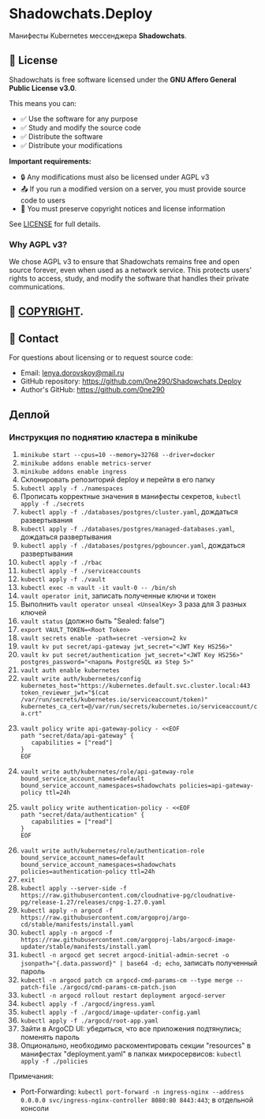 # Shadowchats.Deploy

Манифесты Kubernetes мессенджера **Shadowchats**.

## 📄 License

Shadowchats is free software licensed under the **GNU Affero General Public License v3.0**.

This means you can:
- ✅ Use the software for any purpose
- ✅ Study and modify the source code
- ✅ Distribute the software
- ✅ Distribute your modifications

**Important requirements:**
- 🔒 Any modifications must also be licensed under AGPL v3
- 📤 If you run a modified version on a server, you must provide source code to users
- 📝 You must preserve copyright notices and license information

See [LICENSE](LICENSE) for full details.

### Why AGPL v3?
We chose AGPL v3 to ensure that Shadowchats remains free and open source forever, even when used as a network service. This protects users' rights to access, study, and modify the software that handles their private communications.

## 📄 [COPYRIGHT](COPYRIGHT).

## 📧 Contact

For questions about licensing or to request source code:
- Email: lenya.dorovskoy@mail.ru
- GitHub repository: https://github.com/0ne290/Shadowchats.Deploy
- Author's GitHub: https://github.com/0ne290

## Деплой

### Инструкция по поднятию кластера в minikube

1. `minikube start --cpus=10 --memory=32768 --driver=docker`
2. `minikube addons enable metrics-server`
3. `minikube addons enable ingress`
3. Склонировать репозиторий deploy и перейти в его папку
4. `kubectl apply -f ./namespaces`
5. Прописать корректные значения в манифесты секретов, `kubectl apply -f ./secrets`
6. `kubectl apply -f ./databases/postgres/cluster.yaml`, дождаться развертывания
7. `kubectl apply -f ./databases/postgres/managed-databases.yaml`, дождаться развертывания
8. `kubectl apply -f ./databases/postgres/pgbouncer.yaml`, дождаться развертывания
9. `kubectl apply -f ./rbac`
10. `kubectl apply -f ./serviceaccounts`
11. `kubectl apply -f ./vault`
12. `kubectl exec -n vault -it vault-0 -- /bin/sh`
13. `vault operator init`, записать полученные ключи и токен
14. Выполнить `vault operator unseal <UnsealKey>` 3 раза для 3 разных ключей
15. `vault status` (должно быть "Sealed: false")
16. `export VAULT_TOKEN=<Root Token>`
17. `vault secrets enable -path=secret -version=2 kv`
18. `vault kv put secret/api-gateway jwt_secret="<JWT Key HS256>"`
19. `vault kv put secret/authentication jwt_secret="<JWT Key HS256>" postgres_password="<пароль PostgreSQL из Step 5>"`
20. `vault auth enable kubernetes`
21. `vault write auth/kubernetes/config kubernetes_host="https://kubernetes.default.svc.cluster.local:443 token_reviewer_jwt="$(cat /var/run/secrets/kubernetes.io/serviceaccount/token)" kubernetes_ca_cert=@/var/run/secrets/kubernetes.io/serviceaccount/ca.crt"`
22. ```
    vault policy write api-gateway-policy - <<EOF
    path "secret/data/api-gateway" {
       capabilities = ["read"]
    }
    EOF
    ```
23. `vault write auth/kubernetes/role/api-gateway-role bound_service_account_names=default bound_service_account_namespaces=shadowchats policies=api-gateway-policy ttl=24h`
24. ```
    vault policy write authentication-policy - <<EOF
    path "secret/data/authentication" {
       capabilities = ["read"]
    }
    EOF
    ```
25. `vault write auth/kubernetes/role/authentication-role bound_service_account_names=default bound_service_account_namespaces=shadowchats policies=authentication-policy ttl=24h`
26. `exit`
27. `kubectl apply --server-side -f https://raw.githubusercontent.com/cloudnative-pg/cloudnative-pg/release-1.27/releases/cnpg-1.27.0.yaml`
28. `kubectl apply -n argocd -f https://raw.githubusercontent.com/argoproj/argo-cd/stable/manifests/install.yaml`
29. `kubectl apply -n argocd -f https://raw.githubusercontent.com/argoproj-labs/argocd-image-updater/stable/manifests/install.yaml`
30. `kubectl -n argocd get secret argocd-initial-admin-secret -o jsonpath="{.data.password}" | base64 -d; echo`, записать полученный пароль
31. `kubectl -n argocd patch cm argocd-cmd-params-cm --type merge --patch-file ./argocd/cmd-params-cm-patch.json`
32. `kubectl -n argocd rollout restart deployment argocd-server`
33. `kubectl apply -f ./argocd/ingress.yaml`
34. `kubectl apply -f ./argocd/image-updater-config.yaml`
35. `kubectl apply -f ./argocd/root-app.yaml`
36. Зайти в ArgoCD UI: убедиться, что все приложения подтянулись; поменять пароль
37. Опционально, необходимо раскоментировать секции "resources" в манифестах "deployment.yaml" в папках микросервисов: `kubectl apply -f ./policies`

Примечания:
- Port-Forwarding: `kubectl port-forward -n ingress-nginx --address 0.0.0.0 svc/ingress-nginx-controller 8080:80 8443:443`; в отдельной консоли
